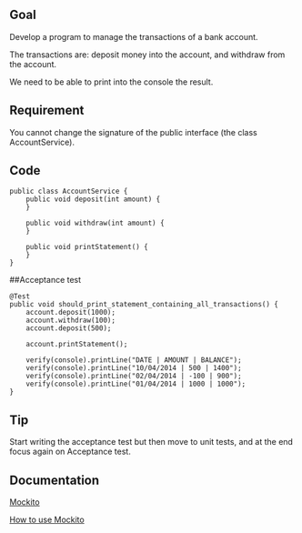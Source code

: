 ## Goal
Develop a program to manage the transactions of a bank account.

The transactions are: deposit money into the account, and withdraw from the account. 

We need to be able to print into the console the result.
## Requirement
You cannot change the signature of the public interface (the class AccountService).
## Code
	public class AccountService {
		public void deposit(int amount) {
		}

		public void withdraw(int amount) {
		}

		public void printStatement() {
		}
	}
##Acceptance test

	@Test
	public void should_print_statement_containing_all_transactions() {
		account.deposit(1000);
		account.withdraw(100);
		account.deposit(500);

		account.printStatement();

		verify(console).printLine("DATE | AMOUNT | BALANCE");
		verify(console).printLine("10/04/2014 | 500 | 1400");
		verify(console).printLine("02/04/2014 | -100 | 900");
		verify(console).printLine("01/04/2014 | 1000 | 1000");
	}
## Tip
Start writing the acceptance test but then move to unit tests, and at the end focus again on Acceptance test.

## Documentation
[Mockito](http://mockito.org)

[How to use Mockito](http://site.mockito.org/#now-you-can-verify-interactions)
